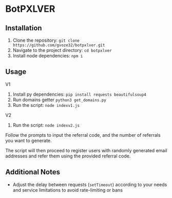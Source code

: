 # BotPXLVER

## Installation
1. Clone the repository: `git clone https://github.com/gvoze32/botpxlver.git`
2. Navigate to the project directory: `cd botpxlver`
3. Install node dependencies: `npm i`

## Usage
V1
1. Install py dependencies: `pip install requests beautifulsoup4`
2. Run domains getter `python3 get_domains.py`
3. Run the script: `node indexv1.js`

V2
1. Run the script: `node indexv2.js`

Follow the prompts to input the referral code, and the number of referrals you want to generate.

The script will then proceed to register users with randomly generated email addresses and refer them using the provided referral code.

## Additional Notes
- Adjust the delay between requests (`setTimeout`) according to your needs and service limitations to avoid rate-limiting or bans
